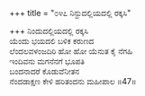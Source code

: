 +++
title = "೦೪೭ ನಿನ್ದುದಲ್ಲಿಯದಲ್ಲಿ ರಕ್ಕಸಿ"

+++
ನಿಂದುದಲ್ಲಿಯದಲ್ಲಿ ರಕ್ಕಸಿ   
ಯೆಂದು ಭಯದಲಿ ಬಳಿಕ ಕರುಣದ  
ಲೆಂದಲವಳಂಜದಿರಿ ಹೋ ಹೋ ಯೆನುತ ಕೈ ನೆಗಹಿ   
ಇಂದಿವನು ಮಗನೆನಗೆ ಭೂಪತಿ   
ಬಂದನಾದರೆ ಕೊಡುವೆನೀತನ   
ನೆಂದಡಾಕ್ಷಣ ಕೇಳಿ ಹರಿತಂದನು ಮಹೀಪಾಲ      ॥47॥